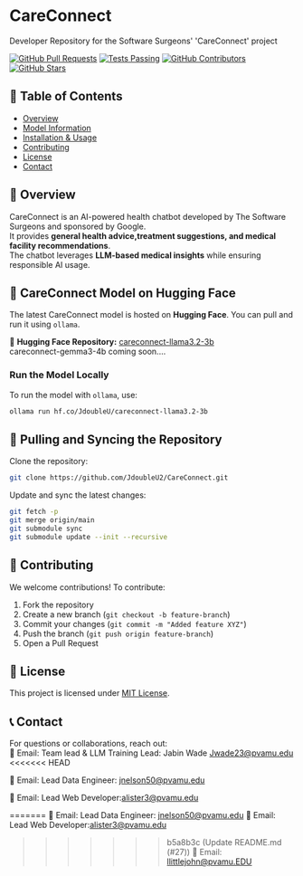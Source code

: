 # CareConnect
Developer Repository for the Software Surgeons' 'CareConnect' project

[![GitHub Pull Requests](https://img.shields.io/github/issues-pr/JdoubleU2/CareConnect)](https://github.com/JdoubleU2/CareConnect/pulls)
[![Tests Passing](https://github.com/JdoubleU2/CareConnect/workflows/Snowflake%20Snowpark%20CI/CD%20Prod/badge.svg)](https://github.com/JdoubleU2/CareConnect/actions)
[![GitHub Contributors](https://img.shields.io/github/contributors/JdoubleU2/CareConnect)](https://github.com/JdoubleU2/CareConnect/graphs/contributors)
[![GitHub Stars](https://img.shields.io/github/stars/JdoubleU2/CareConnect?style=social)](https://github.com/JdoubleU2/CareConnect/stargazers)

## 📌 Table of Contents  
- [Overview](#overview)  
- [Model Information](#model-information)  
- [Installation & Usage](#installation--usage)  
- [Contributing](#contributing)  
- [License](#license)  
- [Contact](#contact)  

## 🚀 Overview  
CareConnect is an AI-powered health chatbot developed by The Software Surgeons and sponsored by Google.  
It provides **general health advice,treatment suggestions, and medical facility recommendations**.  
The chatbot leverages **LLM-based medical insights** while ensuring responsible AI usage.

## 🤖 CareConnect Model on Hugging Face  
The latest CareConnect model is hosted on **Hugging Face**. You can pull and run it using `ollama`.  

🔗 **Hugging Face Repository:** 
[careconnect-llama3.2-3b](https://huggingface.co/JdoubleU/careconnect-llama3.2-3b)  
careconnect-gemma3-4b coming soon....

### Run the Model Locally  
To run the model with `ollama`, use:  
```sh
ollama run hf.co/JdoubleU/careconnect-llama3.2-3b
```

## 🔄 Pulling and Syncing the Repository  

Clone the repository:  
```sh
git clone https://github.com/JdoubleU2/CareConnect.git
```

Update and sync the latest changes:  
```sh
git fetch -p
git merge origin/main
git submodule sync
git submodule update --init --recursive
```

## 🤝 Contributing  
We welcome contributions! To contribute:  

1. Fork the repository  
2. Create a new branch (`git checkout -b feature-branch`)  
3. Commit your changes (`git commit -m "Added feature XYZ"`)  
4. Push the branch (`git push origin feature-branch`)  
5. Open a Pull Request  

## 📜 License  
This project is licensed under [MIT License](LICENSE).  

## 📞 Contact  
For questions or collaborations, reach out:  
📧 Email: Team lead & LLM Training Lead: Jabin Wade [Jwade23@pvamu.edu](mailto:Jwade23@pvamu.edu)
<<<<<<< HEAD

📧 Email: Lead Data Engineer: [jnelson50@pvamu.edu](mailto:jnelson50@pvamu.edu) 

📧 Email: Lead Web Developer:[alister3@pvamu.edu](mailto:alister3@pvamu.edu)  

=======
📧 Email: Lead Data Engineer: [jnelson50@pvamu.edu](mailto:jnelson50@pvamu.edu) 
📧 Email: Lead Web Developer:[alister3@pvamu.edu](mailto:alister3@pvamu.edu)  
>>>>>>> b5a8b3c (Update README.md (#27))
📧 Email: [llittlejohn@pvamu.EDU](mailto:llittlejohn@PVAMU.EDU)  

